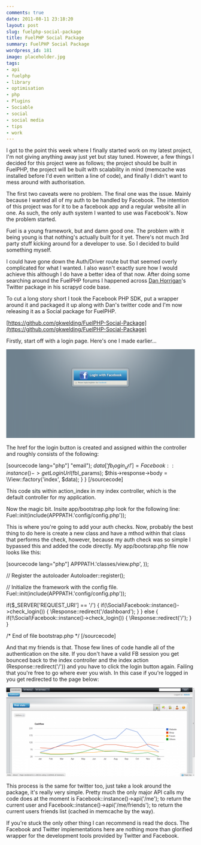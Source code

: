 ```yaml
---
comments: true
date: 2011-08-11 23:18:20
layout: post
slug: fuelphp-social-package
title: FuelPHP Social Package
summary: FuelPHP Social Package
wordpress_id: 181
image: placeholder.jpg
tags:
- api
- fuelphp
- library
- optimisation
- php
- Plugins
- Sociable
- social
- social media
- tips
- work
---
```


I got to the point this week where I finally started work on my latest project, I'm not giving anything away just yet but stay tuned. However, a few things I decided for this project were as follows; the project should be built in FuelPHP, the project will be built with scalability in mind (memcache was installed before I'd even written a line of code), and finally I didn't want to mess around with authorisation.

The first two caveats were no problem. The final one was the issue. Mainly because I wanted all of my auth to be handled by Facebook. The intention of this project was for it to be a facebook app and a regular website all in one. As such, the only auth system I wanted to use was Facebook's. Now the problem started.

Fuel is a young framework, but and damn good one. The problem with it being young is that nothing's actually built for it yet. There's not much 3rd party stuff kicking around for a developer to use. So I decided to build something myself.

I could have gone down the Auth/Driver route but that seemed overly complicated for what I wanted. I also wasn't exactly sure how I would achieve this although I do have a better idea of that now. After doing some searching around the FuelPHP forums I happened across [Dan Horrigan](https://twitter.com/#!/dhorrigan)'s Twitter package in his scrapyd code base.

To cut a long story short I took the Facebook PHP SDK, put a wrapper around it and packaged it up along with Dan's twitter code and I'm now releasing it as a Social package for FuelPHP.

[https://github.com/gkwelding/FuelPHP-Social-Package](https://github.com/gkwelding/FuelPHP-Social-Package)

Firstly, start off with a login page. Here's one I made earlier...

[![app login](/img/posts/login-1024x480.png)](/img/posts/login.png)

The href for the login button is created and assigned within the controller and roughly consists of the following:

[sourcecode lang="php"]
"email");
        $data['fb_login_url'] = Facebook::instance()->getLoginUrl($fbl_params);
        $this->response->body = \View::factory('index', $data);
    }
}
[/sourcecode]

This code sits within action_index in my index controller, which is the default controller for my application.

Now the magic bit. Insite app/bootstrap.php look for the following line: Fuel::init(include(APPPATH.'config/config.php'));

This is where you're going to add your auth checks. Now, probably the best thing to do here is create a new class and have a mthod within that class that performs the check, however, because my auth check was so simple I bypassed this and added the code directly. My app/bootsrap.php file now looks like this:

[sourcecode lang="php"]
APPPATH.'classes/view.php',
));

// Register the autoloader
Autoloader::register();

// Initialize the framework with the config file.
Fuel::init(include(APPPATH.'config/config.php'));

if($_SERVER['REQUEST_URI'] == '/')
{
    if(\Social\Facebook::instance()->check_login()) {
        \Response::redirect('/dashboard');
    }
}
else {
    if(!\Social\Facebook::instance()->check_login()) {
        \Response::redirect('/');
    }
}

/* End of file bootstrap.php */
[/sourcecode]

And that my friends is that. Those few lines of code handle all of the authentication on the site. If you don't have a valid FB session you get bounced back to the index controller and the index action (Response::redirect('/')) and you have to click the login button again. Failing that you're free to go where ever you wish. In this case if you're logged in you get redirected to the page below:

[![logged in view](/img/posts/loggedin-1024x480.png)](/img/posts/loggedin.png)

This process is the same for twitter too, just take a look around the package, it's really very simple. Pretty much the only major API calls my code does at the moment is Facebook::instance()->api('/me'); to return the current user and Facebook::instance()->api('/me/friends'); to return the current users friends list (cached in memcache by the way).

If you're stuck the only other thing I can recommend is read the docs. The Facebook and Twitter implementations here are nothing more than glorified wrapper for the development tools provided by Twitter and Facebook.
